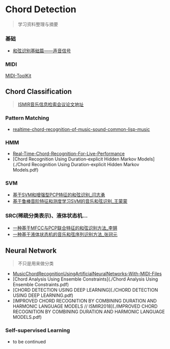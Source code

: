 # Chord Detection

> 学习资料整理与摘要

### 基础

- [和弦识别基础篇——声音信号](https://www.jianshu.com/p/85371dbd81f6?tdsourcetag=s_pctim_aiomsg)

### MIDI

[MIDI-ToolKit](https://www.codeproject.com/Articles/6228/C-MIDI-Toolkit#Intro)

## Chord Classification

> [ISMIR音乐信息检索会议论文地址](https://www.ismir.net/conferences.html)

### Pattern Matching

- [realtime-chord-recognition-of-music-sound-common-lisp-music](./realtime-chord-recognition-of-music-sound-common-lisp-music.pdf)

### HMM

- [Real-Time-Chord-Recognition-For-Live-Performance](./Real-Time-Chord-Recognition-For-Live-Performance.pdf)
- [Chord Recognition Using Duration-explicit Hidden Markov Models](./Chord Recognition Using Duration-explicit Hidden Markov Models.pdf)

### SVM

-  [基于SVM和增强型PCP特征的和弦识别_闫志勇](./基于SVM和增强型PCP特征的和弦识别_闫志勇.pdf)
- [基于鲁棒音阶特征和测度学习SVM的音乐和弦识别_王蒙蒙](./基于鲁棒音阶特征和测度学习SVM的音乐和弦识别_王蒙蒙.pdf)

### SRC(稀疏分类表示)、液体状态机...

- [一种基于MFCC与PCP联合特征的和弦识别方法_李锵](./一种基于MFCC与PCP联合特征的和弦识别方法_李锵.pdf)
- [一种基于液体状态机的音乐和弦序列识别方法_张冠元](./一种基于液体状态机的音乐和弦序列识别方法_张冠元.pdf)

## Neural Network

> 不只是用来做分类

- [MusicChordRecognitionUsingArtificialNeuralNetworks-With-MIDI-Files](./MusicChordRecognitionUsingArtificialNeuralNetworks.pdf)
- [Chord Analysis Using Ensemble Constraints](./Chord Analysis Using Ensemble Constraints.pdf)
- [CHORD DETECTION USING DEEP LEARNING](./CHORD DETECTION USING DEEP LEARNING.pdf)
- [IMPROVED CHORD RECOGNITION BY COMBINING DURATION AND HARMONIC LANGUAGE MODELS       // ISMIR2018](./IMPROVED CHORD RECOGNITION BY COMBINING DURATION AND HARMONIC LANGUAGE MODELS.pdf)

### Self-supervised Learning

- to be continued